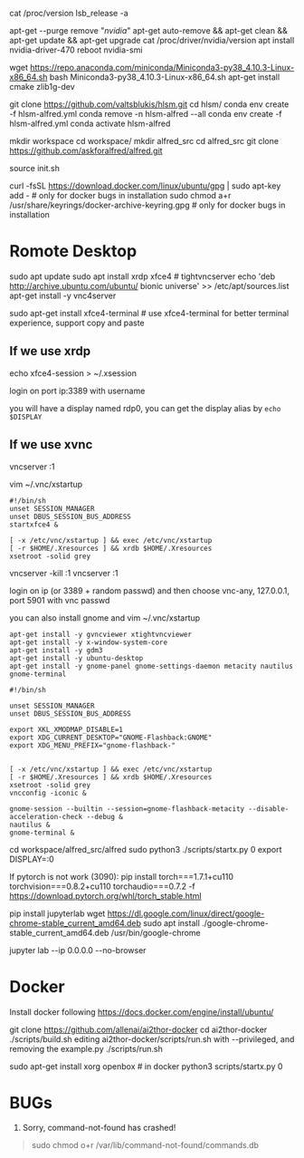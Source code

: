cat /proc/version
lsb_release -a

apt-get --purge remove "*nvidia*"
apt-get auto-remove && apt-get clean && apt-get update && apt-get upgrade
cat /proc/driver/nvidia/version
apt install nvidia-driver-470
reboot
nvidia-smi


wget https://repo.anaconda.com/miniconda/Miniconda3-py38_4.10.3-Linux-x86_64.sh
bash Miniconda3-py38_4.10.3-Linux-x86_64.sh
apt-get install cmake zlib1g-dev

git clone https://github.com/valtsblukis/hlsm.git
cd hlsm/
conda env create -f hlsm-alfred.yml
conda remove -n hlsm-alfred --all
conda env create -f hlsm-alfred.yml
conda activate hlsm-alfred

mkdir workspace
cd workspace/
mkdir alfred_src
cd alfred_src
git clone https://github.com/askforalfred/alfred.git

source init.sh


curl -fsSL https://download.docker.com/linux/ubuntu/gpg | sudo apt-key add -  # only for docker bugs in installation
sudo chmod a+r /usr/share/keyrings/docker-archive-keyring.gpg  # only for docker bugs in installation


# Romote Desktop
sudo apt update
sudo apt install xrdp xfce4  # tightvncserver
echo 'deb http://archive.ubuntu.com/ubuntu/ bionic universe' >> /etc/apt/sources.list
apt-get install -y vnc4server

sudo apt-get install xfce4-terminal  # use xfce4-terminal for better terminal experience, support copy and paste

## If we use xrdp
echo xfce4-session > ~/.xsession

login on port ip:3389 with username

you will have a display named rdp0, you can get the display alias by `echo $DISPLAY`


## If we use xvnc
vncserver :1

vim ~/.vnc/xstartup
```
#!/bin/sh 
unset SESSION_MANAGER 
unset DBUS_SESSION_BUS_ADDRESS 
startxfce4 & 
 
[ -x /etc/vnc/xstartup ] && exec /etc/vnc/xstartup
[ -r $HOME/.Xresources ] && xrdb $HOME/.Xresources
xsetroot -solid grey
```

vncserver -kill :1
vncserver :1

login on ip (or 3389 + random passwd) and then choose vnc-any, 127.0.0.1, port 5901 with vnc passwd

you can also install gnome and vim ~/.vnc/xstartup
```
apt-get install -y gvncviewer xtightvncviewer
apt-get install -y x-window-system-core
apt-get install -y gdm3
apt-get install -y ubuntu-desktop
apt-get install -y gnome-panel gnome-settings-daemon metacity nautilus gnome-terminal
```

```
#!/bin/sh

unset SESSION_MANAGER
unset DBUS_SESSION_BUS_ADDRESS

export XKL_XMODMAP_DISABLE=1
export XDG_CURRENT_DESKTOP="GNOME-Flashback:GNOME"
export XDG_MENU_PREFIX="gnome-flashback-"


[ -x /etc/vnc/xstartup ] && exec /etc/vnc/xstartup
[ -r $HOME/.Xresources ] && xrdb $HOME/.Xresources
xsetroot -solid grey
vncconfig -iconic &

gnome-session --builtin --session=gnome-flashback-metacity --disable-acceleration-check --debug &
nautilus &
gnome-terminal &              
```


cd workspace/alfred_src/alfred
sudo python3 ./scripts/startx.py 0
export DISPLAY=:0

If pytorch is not work (3090):
pip install torch===1.7.1+cu110 torchvision===0.8.2+cu110 torchaudio===0.7.2 -f https://download.pytorch.org/whl/torch_stable.html
<!-- conda install -c anaconda cudatoolkit
conda install pytorch torchvision torchaudio cudatoolkit=11.2 -c pytorch
conda install -c pytorch torchvision cudatoolkit=10.1 pytorch  -->

pip install jupyterlab
wget https://dl.google.com/linux/direct/google-chrome-stable_current_amd64.deb
sudo apt install ./google-chrome-stable_current_amd64.deb
/usr/bin/google-chrome

jupyter lab --ip 0.0.0.0 --no-browser

# Docker
Install docker following https://docs.docker.com/engine/install/ubuntu/

git clone https://github.com/allenai/ai2thor-docker
cd ai2thor-docker
./scripts/build.sh
editing ai2thor-docker/scripts/run.sh with --privileged, and removing the example.py
./scripts/run.sh

sudo apt-get install xorg openbox  # in docker
python3 scripts/startx.py 0


# BUGs
1. Sorry, command-not-found has crashed!
> sudo chmod o+r /var/lib/command-not-found/commands.db
